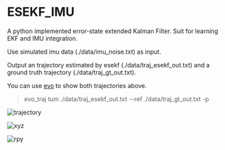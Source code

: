 # ESEKF_IMU
A python implemented error-state extended Kalman Filter. Suit for learning EKF and IMU integration.

Use simulated imu data (./data/imu_noise.txt) as input.

Output an trajectory estimated by esekf (./data/traj_esekf_out.txt) and a ground truth trajectory (./data/traj_gt_out.txt).

You can use [evo](https://github.com/MichaelGrupp/evo) to show both trajectories above.
> evo_traj tum ./data/traj_esekf_out.txt --ref ./data/traj_gt_out.txt -p

![trajectory](https://github.com/aipiano/ESEKF_IMU/blob/master/images/trajectory.png?raw=true)

![xyz](https://github.com/aipiano/ESEKF_IMU/blob/master/images/xyz.png?raw=true)

![rpy](https://github.com/aipiano/ESEKF_IMU/blob/master/images/rpy.png?raw=true)
